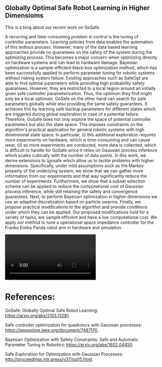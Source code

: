 ## Globally Optimal Safe Robot Learning in Higher Dimensioms

This is a blog about our recent work on GoSafe.


A recurring and time-consuming problem in control is the tuning of controller parameters.
    Learning policies from data enables the automation of this tedious process. However, many of the data based learning approaches provide no guarantees on the safety of the system during the optimizing process. This becomes a major concern when optimizing directly on hardware systems and can lead to hardware damage. 
    Bayesian optimization is a sample-efficient black-box optimization method, which has been successfully applied to perform parameter tuning for robotic systems without risking system failure. Existing approaches such as SafeOpt are able to find optimal parameters while providing high probability safety guarantees. However, they are restricted to a local region around an initially given safe controller parameterization. Thus, the optimum they find might only be a local optimum.
    GoSafe on the other hand can search for safe parameters globally while also providing the same safety guarantees. It achieves this by learning safe backup parameters for different states which are triggered during global exploration in case of a potential failure. Therefore, GoSafe does not only explore the space of potential controller parameters but also the state space. This imposes constraints on the algorithm's practical application for general robotic systems with high dimensional state space. In particular, (i) this additional exploration requires more experiments on hardware, which is time-consuming and can cause wear,  (ii) as more experiments are conducted, more data is collected, which is difficult to handle for GoSafe since it relies on Gaussian process inference which scales cubically with the number of data points. 
    In this work, we derive extensions to \gosafe which allow us to tackle problems with higher dimensions. Specifically, under mild assumptions such as the Markov property of the underlying system, we show that we can gather more information from our experiments and that way significantly reduce the number of experiments. Furthermore, we show that a subset selection scheme can be applied to reduce the computational cost of Gaussian process inference, while still retaining the safety and convergence guarantees.
    Next, to perform Bayesian optimization in higher dimensions we use an adaptive discretization based on particle swarms. Finally, we propose practical modifications to the algorithm and provide conditions under which they can be applied. Our proposed modifications hold for a variety of tasks, are sample efficient and have a low computational cost.
    We apply our method to tune a operational space impedance controller for the Franka Emika Panda robot arm in hardware and simulation.
    
![experiments](videos/hardware_experiments.mp4)



# References:
GoSafe: Globally Optimal Safe Robot Learning: https://arxiv.org/abs/2105.13281.

Safe controller optimization for quadrotors with Gaussian processes: https://ieeexplore.ieee.org/document/7487170.

Bayesian Optimization with Safety Constraints: Safe and Automatic Parameter Tuning in Robotics: https://arxiv.org/abs/1602.04450.

Safe Exploration for Optimization with Gaussian Processes: http://proceedings.mlr.press/v37/sui15.html.

